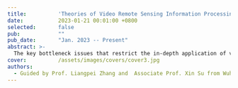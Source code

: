 ```yaml
---
title:          'Theories of Video Remote Sensing Information Processing and Its Typical Geoscience Applications'
date:           2023-01-21 00:01:00 +0800
selected:       false
pub:            ""
pub_date:       "Jan. 2023 -- Present"
abstract: >-
  The key bottleneck issues that restrict the in-depth application of video remote sensing are insufficient information on complex and weak targets, insufficient mining of spatiotemporal variation characteristics, and unclear revelation of event evolution processes. Therefore, this project intends to systematically develop the theory and methods of video remote sensing information processing based on its characteristics of wide scene, high temporal sequence, and strong complementarity of temporal spatial information.
cover:          /assets/images/covers/cover3.jpg
authors:
  - Guided by Prof. Liangpei Zhang and  Associate Prof. Xin Su from Wuhan University
---
```

